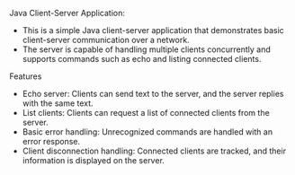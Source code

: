 
Java Client-Server Application:
- This is a simple Java client-server application that demonstrates basic client-server communication over a network. 
- The server is capable of handling multiple clients concurrently and supports commands such as echo and listing connected clients.


Features
- Echo server: Clients can send text to the server, and the server replies with the same text.
- List clients: Clients can request a list of connected clients from the server.
- Basic error handling: Unrecognized commands are handled with an error response.
- Client disconnection handling: Connected clients are tracked, and their information is displayed on the server.
